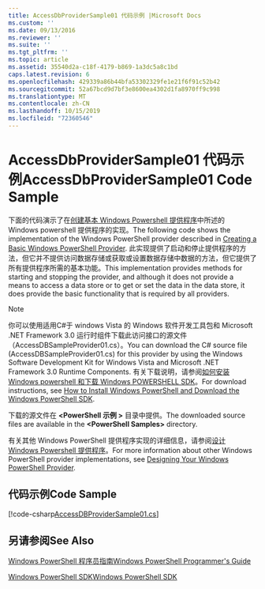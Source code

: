 ```yaml
---
title: AccessDbProviderSample01 代码示例 |Microsoft Docs
ms.custom: ''
ms.date: 09/13/2016
ms.reviewer: ''
ms.suite: ''
ms.tgt_pltfrm: ''
ms.topic: article
ms.assetid: 35540d2a-c18f-4179-b869-1a3dc5a8c1bd
caps.latest.revision: 6
ms.openlocfilehash: 429339a86b44bfa53302329fe1e21f6f91c52b42
ms.sourcegitcommit: 52a67bcd9d7bf3e8600ea4302d1fa8970ff9c998
ms.translationtype: MT
ms.contentlocale: zh-CN
ms.lasthandoff: 10/15/2019
ms.locfileid: "72360546"
---
```

# <a name="accessdbprovidersample01-code-sample"></a><span data-ttu-id="b9bf9-102">AccessDbProviderSample01 代码示例</span><span class="sxs-lookup"><span data-stu-id="b9bf9-102">AccessDbProviderSample01 Code Sample</span></span>

<span data-ttu-id="b9bf9-103">下面的代码演示了在[创建基本 Windows Powershell 提供程序](./creating-a-basic-windows-powershell-provider.md)中所述的 Windows powershell 提供程序的实现。</span><span class="sxs-lookup"><span data-stu-id="b9bf9-103">The following code shows the implementation of the Windows PowerShell provider described in [Creating a Basic Windows PowerShell Provider](./creating-a-basic-windows-powershell-provider.md).</span></span> <span data-ttu-id="b9bf9-104">此实现提供了启动和停止提供程序的方法，但它并不提供访问数据存储或获取或设置数据存储中数据的方法，但它提供了所有提供程序所需的基本功能。</span><span class="sxs-lookup"><span data-stu-id="b9bf9-104">This implementation provides methods for starting and stopping the provider, and although it does not provide a means to access a data store or to get or set the data in the data store, it does provide the basic functionality that is required by all providers.</span></span>

> [!NOTE]
> <span data-ttu-id="b9bf9-105">你可以使用适用C#于 windows Vista 的 Windows 软件开发工具包和 Microsoft .NET Framework 3.0 运行时组件下载此访问接口的源文件（AccessDBSampleProvider01.cs）。</span><span class="sxs-lookup"><span data-stu-id="b9bf9-105">You can download the C# source file (AccessDBSampleProvider01.cs) for this provider by using the Windows Software Development Kit for Windows Vista and Microsoft .NET Framework 3.0 Runtime Components.</span></span> <span data-ttu-id="b9bf9-106">有关下载说明，请参阅[如何安装 Windows powershell 和下载 Windows POWERSHELL SDK](/powershell/developer/installing-the-windows-powershell-sdk)。</span><span class="sxs-lookup"><span data-stu-id="b9bf9-106">For download instructions, see [How to Install Windows PowerShell and Download the Windows PowerShell SDK](/powershell/developer/installing-the-windows-powershell-sdk).</span></span>
>
> <span data-ttu-id="b9bf9-107">下载的源文件在 **\<PowerShell 示例 >** 目录中提供。</span><span class="sxs-lookup"><span data-stu-id="b9bf9-107">The downloaded source files are available in the **\<PowerShell Samples>** directory.</span></span>
>
> <span data-ttu-id="b9bf9-108">有关其他 Windows PowerShell 提供程序实现的详细信息，请参阅[设计 Windows Powershell 提供程序](./designing-your-windows-powershell-provider.md)。</span><span class="sxs-lookup"><span data-stu-id="b9bf9-108">For more information about other Windows PowerShell provider implementations, see [Designing Your Windows PowerShell Provider](./designing-your-windows-powershell-provider.md).</span></span>

## <a name="code-sample"></a><span data-ttu-id="b9bf9-109">代码示例</span><span class="sxs-lookup"><span data-stu-id="b9bf9-109">Code Sample</span></span>

[!code-csharp[AccessDBProviderSample01.cs](../../../../powershell-sdk-samples/SDK-2.0/csharp/AccessDBProviderSample01/AccessDBProviderSample01.cs#L11-L30 "AccessDBProviderSample01.cs")]

## <a name="see-also"></a><span data-ttu-id="b9bf9-110">另请参阅</span><span class="sxs-lookup"><span data-stu-id="b9bf9-110">See Also</span></span>

[<span data-ttu-id="b9bf9-111">Windows PowerShell 程序员指南</span><span class="sxs-lookup"><span data-stu-id="b9bf9-111">Windows PowerShell Programmer's Guide</span></span>](./windows-powershell-programmer-s-guide.md)

[<span data-ttu-id="b9bf9-112">Windows PowerShell SDK</span><span class="sxs-lookup"><span data-stu-id="b9bf9-112">Windows PowerShell SDK</span></span>](../windows-powershell-reference.md)
